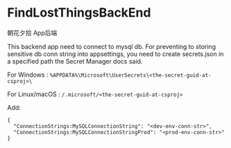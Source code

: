 # FindLostThingsBackEnd
朝花夕拾 App后端

This backend app need to connect to mysql db. For preventing to storing sensitive db conn string into appsettings, 
you need to create secrets.json in a specified path the Secret Manager docs said.

For Windows : ```%APPDATA%\Microsoft\UserSecrets\<the-secret-guid-at-csproj>\```

For Linux/macOS : ```/.microsoft/<the-secret-guid-at-csproj>```

Add:

```
{
  "ConnectionStrings:MySQLConnectionString": "<dev-env-conn-str>",
  "ConnectionStrings:MySQLConnectionStringProd": "<prod-env-conn-str>"
}
```
